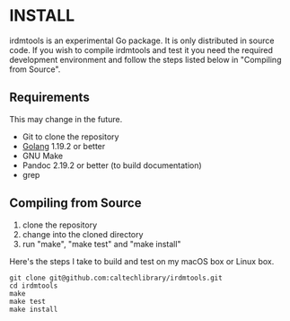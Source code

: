 INSTALL
=======

irdmtools is an experimental Go package. It is only distributed in source code. If you wish to compile irdmtools and test it you need the required development environment and follow the steps listed below in "Compiling from Source".

Requirements
------------

This may change in the future.

- Git to clone the repository
- [Golang](https://golang.org) 1.19.2 or better
- GNU Make
- Pandoc 2.19.2 or better (to build documentation)
- grep

Compiling from Source
---------------------

1. clone the repository
2. change into the cloned directory
3. run "make", "make test" and "make install"

Here's the steps I take to build and test on my macOS box or Linux box.

~~~
git clone git@github.com:caltechlibrary/irdmtools.git
cd irdmtools
make
make test
make install
~~~

